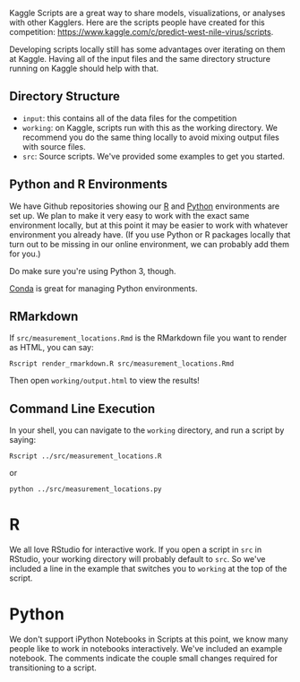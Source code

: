 Kaggle Scripts are a great way to share models, visualizations, or analyses with other Kagglers. Here are the scripts people have created for this competition: https://www.kaggle.com/c/predict-west-nile-virus/scripts.

Developing scripts locally still has some advantages over iterating on them at Kaggle. Having all of the input files and the same directory structure running on Kaggle should help with that.

## Directory Structure

- `input`: this contains all of the data files for the competition
- `working`: on Kaggle, scripts run with this as the working directory. We recommend you do the same thing locally to avoid mixing output files with source files.
- `src`: Source scripts. We've provided some examples to get you started.

## Python and R Environments

We have Github repositories showing our [R](https://github.com/Kaggle/docker-r) and [Python](https://github.com/Kaggle/docker-python) environments are set up. We plan to make it very easy to work with the exact same environment locally, but at this point it may be easier to work with whatever environment you already have. (If you use Python or R packages locally that turn out to be missing in our online environment, we can probably add them for you.)

Do make sure you're using Python 3, though. 

[Conda](http://conda.pydata.org/docs/intro.html) is great for managing Python environments.

## RMarkdown

If `src/measurement_locations.Rmd` is the RMarkdown file you want to render as HTML, you can say:

`Rscript render_rmarkdown.R src/measurement_locations.Rmd`

Then open `working/output.html` to view the results!

## Command Line Execution

In your shell, you can navigate to the `working` directory, and run a script by saying:

`Rscript ../src/measurement_locations.R`

or

`python ../src/measurement_locations.py`

# R

We all love RStudio for interactive work. If you open a script in `src` in RStudio, your working directory will probably default to `src`. So we've included a line in the example that switches you to `working` at the top of the script.


# Python

We don't support iPython Notebooks in Scripts at this point, we know many people like to work in notebooks interactively. We've included an example notebook. The comments indicate the couple small changes required for transitioning to a script.
